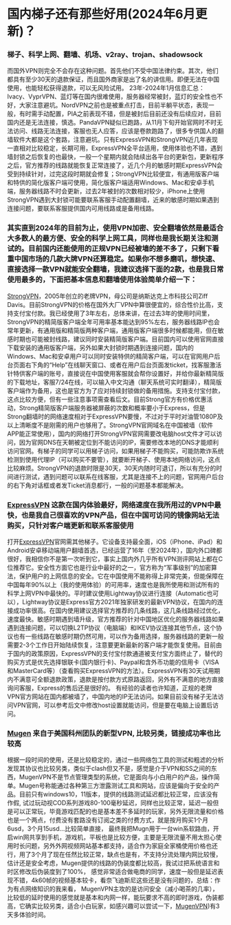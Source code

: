 # 国内梯子还有那些好用(2024年6月更新)？
### 梯子、科学上网、翻墙、机场、v2ray、trojan、shadowsock
而国外VPN则完全不会存在这种问题。首先他们不受中国法律约束。其次，他们都具有至少30天的退款保证，而且国外商家是出了名的讲信用。即便无法在中国使用，也能轻松获得退款，可以无风险试用。
23年-2024年1月信息汇总：Ivacy、VyprVPN、蓝灯等在国内很难使用，服务器经常被封，蓝灯的安全性也不好，大家注意避坑。NordVPN之前也是被重点打击，目前半躺平状态，表现一般，有时需手动配置，PIA之前表现不错，但是被封后目前还没有后续应对，目前国内还是无法连接，慎选。PandaVPN疑似已跑路，从11月下旬开始官网时不时无法访问、线路无法连接，客服也无人应答，应该是卷款跑路了，很多专供国人的翻墙软件大都是这个套路，注意避坑。只有ExpressVPN和StrongVPN近几年表现一直相对比较稳定，长期可用，ExpressVPN全平台适用，使用体验也不错，遇到墙封锁之后恢复的也最快，一般一个星期内就会陆续出各平台的更新包，更新程序之后，官方推荐的线路就能恢复正常连接了，近几个月的敏感时期ExpressVPN会受到持续针对，过完这段时期就会修复；StrongVPN比较便宜，有通用版客户端和特供的简化版客户端可使用，简化版客户端适用Windows、Mac和安卓手机端，服务器线路不时会更新，过去2年被封的次数相对较少，iPhone上使用StrongVPN遇到大封锁可能要联系客服手动配置翻墙，近来的敏感时期如果遇到连接问题，要联系客服提供国内可用线路或是备用线路。
### 其实直到2024年的目前为止，使用VPN加密、安全翻墙依然是最适合大多数人的最方便、安全的科学上网工具，同样也是我长期关注和测试的。目前国内还能使用的正规VPN已经被墙的差不多了，只剩下看重中国市场的几款大牌VPN还算稳定。如果你不想多磨叽，想快速、直接选择一款VPN就能安全翻墙，我建议选择下面的2款，也是我日常使用最多的，下面把基本信息和翻墙使用体验简单介绍一下：
[StrongVPN](https://strongvpn.com/)，2005年创立的老牌VPN，母公司是纳斯达克上市科技公司Ziff Davis。目前StrongVPN的价格在国外大厂VPN中算很便宜的，综合性价比高，支持支付宝付款。我已经使用了3年左右，总体来讲，在过去3年的使用时间里，StrongVPN的精简版客户端全年可用率基本能达到95%左右，服务器线路IP也会常年更新，有通用版和精简版两种客户端，通用版客户端很多时候都能用，但在敏感时期也可能被封线路，建议同时安装精简版客户端。目前国内可以使用官网直接下载安装的通用版客户端，另外如果大封锁时期遇到连接问题，国内的Windows、Mac和安卓用户可以同时安装特供的精简客户端，可以在官网用户后台页面右下角的“Help”在线聊天窗口、或者在用户后台页面发ticket，找客服激活针特供客户端的账号，直接说在中国使用客服就会帮你设置好，并给你最新精简版的下载地址，客服7/24在线，可以输入中文沟通（聊天系统可实时翻译），精简版客户端作为备用，这也是官方为了应对持续封锁做的备用措施。支持支付宝付款，这点比较方便，但有一些注意事项需查看后文。目前Strong官方有价格优惠活动，Strong精简版客户端服务器被屏蔽的次数和概率要小于Express，但是Strong翻墙时的网络速度相对于ExpressVPN要慢，不过对于平时对油管1080P及以上清晰度不是刚需的用户也够用了。StrongVPN官网域名在中国被墙（软件APP能正常使用），国内的网络打开StrongVPN官网需要改电脑host文件才可以访问，因为官网DNS在天朝被定位到不能访问的IP，需要修改本地的DNS才能顺利访问官网。有梯子的同学可以用梯子访问，如果用梯子不能购买，可能防欺诈系统检测到使用代理IP（可以购买不要管），就要断开梯子、使用本地网络访问，这点比较麻烦。StrongVPN的退款时限是30天，30天内随时可退订，所以有充分的时间进行测试，遇到问题可以联系在线客服，尤其是连接不上的问题，官网用户后台的右下角对话框或者发Ticket消息都行，一般的问题基本都能解决。
### [ExpressVPN](https://www.expressvpn.com) 这款在国内体验最好，网络速度在我所用过的VPN中最快，也是我自己很喜欢的VPN产品，但在中国可访问的镜像网站无法购买，只针对客户端更新和联系客服使用
打开[ExpressVPN](https://www.expressvpn.com)官网需其他梯子。它设备支持最全面，iOS（iPhone、iPad）和Android安卓移动端用户翻墙首选，已经运营了16年（至2024年），国内外口碑都很好，我相信你不是第一次听到它，事实上国内外几乎所有VPN测评网站上都在C位推荐它。安全性方面它也是行业中最好的之一，官方称为“军事级别”的加密算法，保护用户的上网信息的安全。它在中国使用不能称得上非常完美，但能保障在中国每年90%以上（我的使用体验）的可用率，速度也是我所使用和测试所有的科学上网VPN中最快的。平时建议使用Lightway协议进行连接（Automatic也可以），Lightway协议是Express官方2021年独家研发的最新VPN协议，在国内的连接成功率很高。在国内使用建议选择官方推荐的几条线路，这几条线路经过优化，速度最快。敏感时期遇到墙升级，官方推荐的针对中国地区优化的服务器线路如果遇到连接问题，可以切换L2TP协议（电脑端）和IKEV协议连接其他节点，这个协议也有一些线路在敏感时期仍然可用，可以作为备用选择，服务器线路的更新一般需要2-3个工作日开始陆续恢复，注意要更新最新的客户端才能恢复使用。目前由于国内的政策原因，ExpressVPN的支付宝付款通道被支付宝方面终止了，替代的购买方式是优先选择银联卡(国内银行卡)、Paypal和含外币功能的信用卡（VISA和MasterCard等）（查看购买ExpressVPN的方法）。ExpressVPN有30天试用期内不满意可全额退款政策，退款是按付款方式原路返回，另外有不满意的地方直接询问客服，Express的售后还是很好的。
有经验的读者也许知道，正规的老牌VPN官方网站在国内都被墙了，中国内地的IP无法访问。如果目前没有梯子无法访问VPN官网，可以参考后文中修改host设置就能访问，但是要在电脑上设置后访问。
### [Mugen](https://www.short-hair-hk.com/H5/EN/index-main.html) 来自于美国科州团队的新型VPN, 比较另类，链接成功率也比较高
根据一段时间的使用，还是比较稳定的，通过一些网络包工具的测试和粗滤的分析发现其协议也比较另类，类似于clash但又不是，感觉是介于VPN和SS之间的东西，MugenVPN不是节点管理类型的系统，它是面向与小白用户的产品，操作简单。Mugen号称能通过各种第三方泄露测试工具和网站，应该是偏向于安全的产品。目前只有windows10，11版本，提供的线路测试延迟都比较正常，应该没有作假, 试过玩动视COD系列游戏80-100毫秒延迟，同样也比较正常，延迟一般但是可以正常玩，毕竟游戏匹配的也是基本差不多延时的玩家，另外无限流量和价格也是一个两点，付费没有套路没有订阅之类的付费方式，就是按月购买1个月6usd，3个月15usd...比较简单直接， 最终我把Mugn用于一台win系软路由，开启win网共享到手机，游戏机，平板也是比较方便，主要是无限流量不用太担心使用时长问题，另外外网视频网站基本都支持，适合作为家庭全家桶使用价格也还行，用了3个月了现在任然比较正常，缺点也是有，不支持分流处理内网比较慢，估计还是安全考虑，Mugen提供的线路的伪装度都比较高，我试过把系统语言和时区修改后伪装度到了100%， 感觉非常适合做电商的同学，速度一般但是延迟表现不错，4k60帧的视频基本较卡，看奈飞迪斯尼这些还是没有问题的，总结：作为有点网络知识的我来看， MugenVPN主攻的是访问安全（减小喝茶的几率），比较低的延时使用的感觉就是基本和内网一样，能玩要求不高的即时游戏，伪装都高，它确实比较另类，适合小白玩家，如感兴趣可以尝试一下，[MugenVPN](https://www.short-hair-hk.com/H5/TH/index-main.html))有3天多体验时间。
